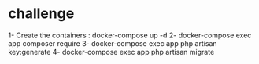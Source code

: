 # challenge

1- Create the containers : docker-compose up -d
2- docker-compose exec app composer require
3- docker-compose exec app php artisan key:generate
4- docker-compose exec app php artisan migrate
